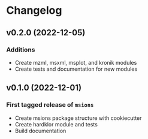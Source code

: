 # Changelog

<!--next-version-placeholder-->

## v0.2.0 (2022-12-05)

### Additions
- Create mzml, msxml, msplot, and kronik modules
- Create tests and documentation for new modules

## v0.1.0 (2022-12-01)

### First tagged release of `msions`
- Create msions package structure with cookiecutter 
- Create hardklor module and tests
- Build documentation
